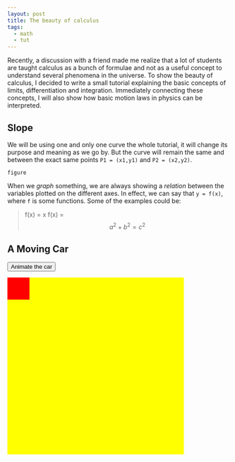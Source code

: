 ```yaml
---
layout: post
title: The beauty of calculus
tags:
  - math
  - tut
---
```


Recently, a discussion with a friend made me realize that a lot of students are
taught calculus as a bunch of formulae and not as a useful concept to understand
several phenomena in the universe. To show the beauty of calculus, I decided to
write a small tutorial explaining the basic concepts of limits, differentiation
and integration. Immediately connecting these concepts, I will also show how
basic motion laws in physics can be interpreted.

## Slope

We will be using one and only one curve the whole tutorial, it will change its
purpose and meaning as we go by. But the curve will remain the same and between
the exact same points `P1 = (x1,y1)` and `P2 = (x2,y2)`.

`figure`

When we *graph* something, we are always showing a *relation* between the variables
plotted on the different axes. In effect, we can say that `y = f(x)`, where `f`
is some functions. Some of the examples could be:

> f(x) = x
> f(x) = $$a^2 + b^2 = c^2$$  




## A Moving Car
<style>
#myContainer {
  width: 400px;
  height: 400px;
  position: relative;
  background: yellow;
}
#myAnimation {
  width: 50px;
  height: 50px;
  position: absolute;
  background-color: red;
}
</style>

<p>
<button onclick="myMove()">Animate the car</button>
</p>

<div id ="myContainer">
<div id ="myAnimation"></div>
</div>

<script>
function myMove() {
  var elem = document.getElementById("myAnimation");
  var pos = 0;
  var id = setInterval(frame, 10);
  elem.style.left = 175;
  function frame() {
    if (pos == 350) {
      clearInterval(id);
    } else {
      pos++;
      elem.style.top = pos + 'px';
    }
  }
}
</script>
 
